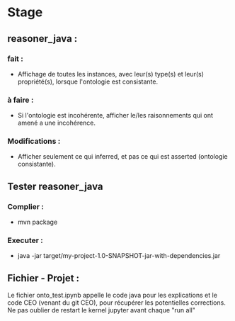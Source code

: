 # Stage

## reasoner_java :

### fait :
- Affichage de toutes les instances, avec leur(s) type(s) et leur(s) propriété(s), lorsque l'ontologie est consistante.

### à faire :
- Si l'ontologie est incohérente, afficher le/les raisonnements qui ont amené a une incohérence.

### Modifications :
- Afficher seulement ce qui inferred, et pas ce qui est asserted (ontologie consistante).


## Tester reasoner_java

### Complier :
- mvn package

### Executer :
- java -jar target/my-project-1.0-SNAPSHOT-jar-with-dependencies.jar

## Fichier - Projet :
Le fichier onto_test.ipynb appelle le code java pour les explications et le code CEO (venant du git CEO), pour récupérer les potentielles corrections.
Ne pas oublier de restart le kernel jupyter avant chaque "run all"
